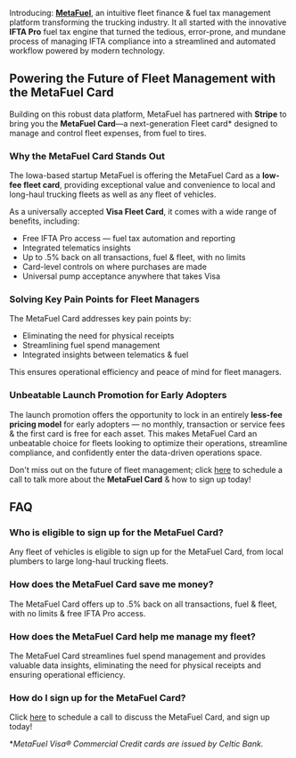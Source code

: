 Introducing: **[MetaFuel](http://getmetafuel.com)**, an intuitive fleet finance & fuel tax management platform transforming the trucking industry. It all started with the innovative **IFTA Pro** fuel tax engine that turned the tedious, error-prone, and mundane process of managing IFTA compliance into a streamlined and automated workflow powered by modern technology. 

## **Powering the Future of Fleet Management with the MetaFuel Card**

Building on this robust data platform, MetaFuel has partnered with **Stripe** to bring you the **MetaFuel Card**—a next-generation Fleet card* designed to manage and control fleet expenses, from fuel to tires.

### **Why the MetaFuel Card Stands Out**

The Iowa-based startup MetaFuel is offering the MetaFuel Card as a **low-fee fleet card**, providing exceptional value and convenience to local and long-haul trucking fleets as well as any fleet of vehicles.

As a universally accepted **Visa Fleet Card**, it comes with a wide range of benefits, including:

- Free IFTA Pro access — fuel tax automation and reporting
- Integrated telematics insights
- Up to .5% back on all transactions, fuel & fleet, with no limits
- Card-level controls on where purchases are made
- Universal pump acceptance anywhere that takes Visa

### **Solving Key Pain Points for Fleet Managers**

The MetaFuel Card addresses key pain points by:

- Eliminating the need for physical receipts
- Streamlining fuel spend management
- Integrated insights between telematics & fuel

This ensures operational efficiency and peace of mind for fleet managers.

### **Unbeatable Launch Promotion for Early Adopters**

The launch promotion offers the opportunity to lock in an entirely **less-fee pricing model** for early adopters — no monthly, transaction or service fees & the first card is free for each asset. This makes MetaFuel Card an unbeatable choice for fleets looking to optimize their operations, streamline compliance, and confidently enter the data-driven operations space.

Don't miss out on the future of fleet management; click [here](https://calendly.com/metafuel_danny/30min) to schedule a call to talk more about the **MetaFuel Card** & how to sign up today! 

## **FAQ**

### Who is eligible to sign up for the MetaFuel Card?

Any fleet of vehicles is eligible to sign up for the MetaFuel Card, from local plumbers to large long-haul trucking fleets.

### How does the MetaFuel Card save me money?

The MetaFuel Card offers up to .5% back on all transactions, fuel & fleet, with no limits & free IFTA Pro access.

### How does the MetaFuel Card help me manage my fleet?

The MetaFuel Card streamlines fuel spend management and provides valuable data insights, eliminating the need for physical receipts and ensuring operational efficiency.

### How do I sign up for the MetaFuel Card?

Click [here](https://calendly.com/metafuel_danny/30min) to schedule a call to discuss the MetaFuel Card, and sign up today!

**MetaFuel Visa® Commercial Credit cards are issued by Celtic Bank.*
